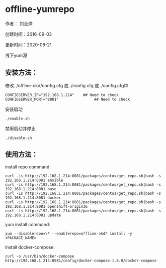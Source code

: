 # offline-yumrepo

作者： 刘金烨

创建时间：2016-09-03

更新时间：2020-08-21

线下yum源

## 安装方法：

修改../offline-okd/config.cfg 或../config.cfg 或 ./config.cfg中

```
CONFIGSERVER_IP="192.168.1.214"    ## Need to check
CONFIGSERVER_PORT="8081"                ## Need to check
```

安装启动

```
./enable.sh
```

禁用启动并停止

```
./disable.sh
```


## 使用方法：

install repo command:

```
curl -Ls http://192.168.1.214:8081/packages/centos/get_repo.sh|bash -s 192.168.1.214:8081 ansible
curl -Ls http://192.168.1.214:8081/packages/centos/get_repo.sh|bash -s 192.168.1.214:8081 base
curl -Ls http://192.168.1.214:8081/packages/centos/get_repo.sh|bash -s 192.168.1.214:8081 docker
curl -Ls http://192.168.1.214:8081/packages/centos/get_repo.sh|bash -s 192.168.1.214:8081 openshift-origin36
curl -Ls http://192.168.1.214:8081/packages/centos/get_repo.sh|bash -s 192.168.1.214:8081 update
```

yum install command:

```
yum --disablerepo=\* --enablerepo=offline-okd* install -y <PACKAGE_NAME>
```

install docker-compose:

```
curl -o /usr/bin/docker-compose http://192.168.1.214:8081/config/docker-compose-1.8.0/docker-compose
```     
